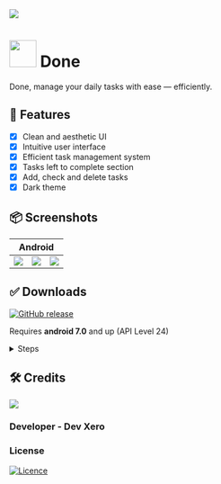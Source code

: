 <img src="https://user-images.githubusercontent.com/70282966/218273283-7a1d1f70-69d8-40ee-a098-28fd640639a1.svg" />

# <img src="https://user-images.githubusercontent.com/70282966/218273247-9a89309c-5335-4c19-8a3b-c01927e9846e.svg" width="48px" /> Done

Done, manage your daily tasks with ease — efficiently.

## 📝 Features
- [x] Clean and aesthetic UI
- [x] Intuitive user interface
- [x] Efficient task management system
- [x] Tasks left to complete section
- [x] Add, check and delete tasks
- [x] Dark theme

## 📦 Screenshots
<table>
  <thead>
    <tr>
      <th colspan="4">Android</th>
    </tr>
  </thead>
  <tbody>
    <tr>
      <td>
        <img src="https://user-images.githubusercontent.com/70282966/218566082-aae14f85-328d-4f63-ae57-c38488114ccf.png" >
      </td>
      <td>
        <img src="https://user-images.githubusercontent.com/70282966/218566982-9fe6d8a4-186d-428c-bfea-15a4a058b6d5.png" >
      </td>
      <td>
        <img src="https://user-images.githubusercontent.com/70282966/218567052-7e411f14-01a7-4c7d-b45e-1165ed995510.png" >
      </td>
    </tr>
  </tbody>
</table>

## ✅ Downloads
[![GitHub release](https://img.shields.io/github/downloads/dev-xero/done-app/total?color=3ddc84&label=Downloads&logo=android&style=for-the-badge)](https://github.com/dev-xero/done-app/releases/tag/v1.0.2)

Requires **android 7.0** and up (API Level 24)

<details>
  <summary> Steps </summary>
  
  1. [Download the app](https://github.com/dev-xero/done-app/releases/tag/v1.0.2) by clicking the green button or this link.
  2. Locate the file and install, you might get a warning, that's because the app isn't from the playstore, but it's safe to accept.
  3. After installing, you should be able to use the app.
</details>

## 🛠️ Credits

[![](https://contrib.rocks/image?repo=dev-xero/done-app)](https://github.com/AnimeNow-Team/AnimeNow/graphs/contributors)
### Developer - Dev Xero

### License

[![Licence](https://img.shields.io/github/license/dev-xero/done-app?style=for-the-badge&color=5d8ee8)](./LICENSE)
